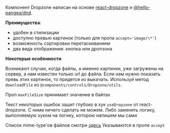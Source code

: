 Компонент Dropzone написан на основе [react-dropzone](https://react-dropzone.js.org/?ref=blog.horizon-ui.com) и [@hello-pangea/dnd](https://github.com/hello-pangea/dnd).

**Преимущества**:

-   удобен в стилизации
-   доступно превью картинок (только для пропа `accept='image/\*'`)
-   возможность сортировки перетаскиванием
-   два вида отображения: кнопка или дропзона

**Некоторые особенности**

Возникают случаи, когда файлы, а именно картинки, уже загружены на сервер, а нам известен только url до файла. Если нам нужно показать превь этих картинок, то придется из выкачать. Используй метод `downloadFile` из `@components/controls/Dropzone/utils`.

Проп `maxFileSize` принимает значение в байтах

Текст некоторых ошибок зашит глубоко в хук `useDropzone` от react-dropzone. С ними ничего сделать не можем. Либо заменять логику, выполняемую хуком на логику, которою напишем мы сами

Список mime-type'ов файлов смотри [здесь](https://ru.wikipedia.org/wiki/%D0%A1%D0%BF%D0%B8%D1%81%D0%BE%D0%BA_MIME-%D1%82%D0%B8%D0%BF%D0%BE%D0%B2)
Указываются в пропе `accept`

